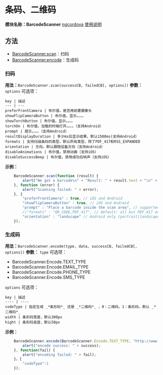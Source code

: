# 条码、二维码
**模块名称：BarcodeScanner**
[ngcordova](http://ngcordova.com/docs/plugins/barcodeScanner/)
[使用说明](https://github.com/phonegap/phonegap-plugin-barcodescanner)

## 方法
* [BarcodeScanner.scan](#扫码)：扫码
* [BarcodeScanner.encode](#生成码)：生成码

### 扫码
**用法：**`BarcodeScanner.scan(successCB, failedCB[, options])`
**参数：**
`options` 可选项：

    key | 描述
    --- | ---
    preferFrontCamera | 布尔值，是否用前置摄像头
    showFlipCameraButton | 布尔值，显示。。。。
    showTorchButton | 布尔值，显示。。。。
    torchOn | 布尔值，加载的时候打开。。。。（支持Android）
    prompt | 提示。。。。（支持Android）
    resultDisplayDuration | 多少ms后显示结果，默认1500ms(支持Android）
    formats | 支持扫描条码的类型，默认所有类型，除了PDF_417和RSS_EXPANDED
    orientation | 方向，默认跟随设备方向（支持Android）
    disableAnimations | 布尔值，禁用动画（支持iOS）
    disableSuccessBeep | 布尔值，禁用成功后响声（支持iOS）
    
**示例：**

```js
    BarcodeScanner.scan(function (result) {
        alert("We got a barcode\n" + "Result: " + result.text + "\n" + "Format: " + result.format + "\n" + "Cancelled: " + result.cancelled);
    }, function (error) {
        alert("Scanning failed: " + error);
    }, {
        "preferFrontCamera" : true, // iOS and Android
        "showFlipCameraButton" : true, // iOS and Android
        "prompt" : "Place a barcode inside the scan area", // supported on Android only
        //"formats" : "QR_CODE,PDF_417", // default: all but PDF_417 and RSS_EXPANDED
        "orientation" : "landscape" // Android only (portrait|landscape), default unset so it rotates with the device
    });
```

### 生成码
**用法：**`BarcodeScanner.encode(type, data, successCB, failedCB[, options])`
**参数：**
`type` 可选项：

* BarcodeScanner.Encode.TEXT_TYPE
* BarcodeScanner.Encode.EMAIL_TYPE
* BarcodeScanner.Encode.PHONE_TYPE
* BarcodeScanner.Encode.SMS_TYPE

`options` 可选项：

    key | 描述
    ---- | ----
    codeType | 指定生成 _*条形码*_ 还是 _*二维码*_ ，0：二维码，1：条形码，默认 _*二维码*_
    width | 条形码宽度，默认300px
    hight | 条形码高度，默认50px

**示例：**

```js
    BarcodeScanner.encode(BarcodeScanner.Encode.TEXT_TYPE, "http://www.nytimes.com", function(success) {
        alert("encode success: " + success);
    }, function(fail) {
        alert("encoding failed: " + fail);
    }，{
        "codeType":1
    });
```


